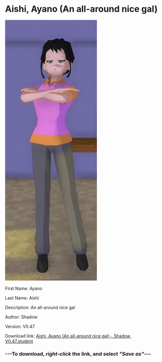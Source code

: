 # Aishi, Ayano (An all-around nice gal)

<img src="https://raw.githubusercontent.com/Arbiter1223/Daigaku-Gurashi-Custom-Students/master/Students/Files/Aishi%2C%20Ayano%20(An%20all-around%20nice%20gal).png" title="Aishi, Ayano (An all-around nice gal) - Shadow, V0.47">

First Name: Ayano

Last Name: Aishi

Description: An all-around nice gal

Author: Shadow

Version: V0.47

Download link: <a href="https://raw.githubusercontent.com/Arbiter1223/Daigaku-Gurashi-Custom-Students/master/Students/Files/Aishi%2C%20Ayano%20(An%20all-around%20nice%20gal)%20-%20Shadow%2C%20V0.47.student">Aishi, Ayano (An all-around nice gal) - Shadow, V0.47.student</a>

### ---**To download, _right-click_ the link, and select _"Save as"_**---
